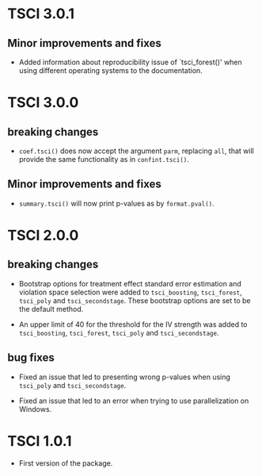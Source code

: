 # TSCI 3.0.1

## Minor improvements and fixes

* Added information about reproducibility issue of `tsci_forest()' when using     different operating systems to the documentation.

# TSCI 3.0.0

## breaking changes

* `coef.tsci()` does now accept the argument `parm`, replacing `all`, that will provide the same
  functionality as in `confint.tsci()`. 
  
## Minor improvements and fixes

* `summary.tsci()` will now print p-values as by `format.pval()`.

# TSCI 2.0.0

## breaking changes

* Bootstrap options for treatment effect standard error estimation and
  violation space selection were added to `tsci_boosting`, `tsci_forest`, 
  `tsci_poly` and `tsci_secondstage`. These bootstrap options are set to be the default method.
  
* An upper limit of 40 for the threshold for the IV strength was added to `tsci_boosting`, `tsci_forest`, 
  `tsci_poly` and `tsci_secondstage`.
  
## bug fixes

* Fixed an issue that led to presenting wrong p-values when using `tsci_poly` and `tsci_secondstage`.

* Fixed an issue that led to an error when trying to use parallelization on Windows.


# TSCI 1.0.1

* First version of the package. 
